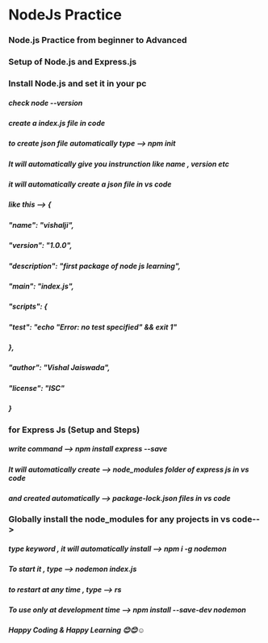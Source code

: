 # NodeJs Practice
### Node.js Practice from beginner to Advanced

### Setup of Node.js and Express.js
### Install Node.js and set it in your pc
##### check node --version
##### create a index.js file in code
##### to create json file automatically type --> npm init
##### It will automatically give you instrunction like name , version etc
##### it will automatically create a json file in vs code
#####  like this --> {
#####  "name": "vishalji",
#####  "version": "1.0.0",
#####  "description": "first package of node js learning",  
#####  "main": "index.js",
#####  "scripts": {
#####    "test": "echo \"Error: no test specified\" && exit 1"
#####  },
#####  "author": "Vishal Jaiswada",
#####  "license": "ISC"
##### }

### for Express Js (Setup and Steps)
##### write command --> npm install express --save
##### It will automatically create  --> node_modules folder of express js in vs code
##### and created automatically --> package-lock.json files in vs code

### Globally install the node_modules for any projects in vs code-->
##### type keyword , it will automatically install --> npm i -g nodemon

##### To start it , type --> nodemon index.js
##### to restart at any time , type --> rs

##### To use only at development time --> npm install --save-dev nodemon


##### Happy Coding & Happy Learning 😊😊☺️